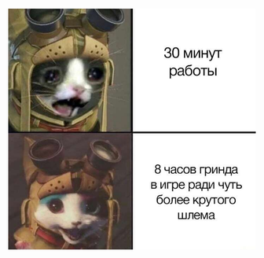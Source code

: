 ![Header](https://github.com/Progibator228/Progibator228/blob/main/assets/16909777364232878338996218633101.jpg)